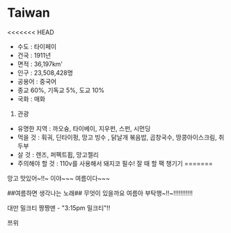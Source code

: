 # Taiwan
<<<<<<< HEAD
- 수도 : 타이페이
-  건국 : 1911년
- 면적 : 36,197km'
- 인구 : 23,508,428명
- 공용어 : 중국어
- 종교 60%, 기독교 5%, 도교 10%
- 국화 : 매화

1. 관광
- 유명한 지역 : 까오슝, 타이베이, 지우펀, 스펀, 시먼딩
- 먹을 것 : 훠궈, 딘타이펑, 망고 빙수 , 닭날개 볶음밥, 곱창국수, 땅콩아이스크림, 취두부
- 살 것 : 렌즈, 퍼펙트휩, 망고젤리
- 주의해야 할 것 : 110v를 사용해서 돼지코 필수! 잘 때 할 팩 챙기기
=======

망고 맛있어~!!~
이야~~~ 여름이다~~~

##여름하면 생각나는 노래##
무엇이 있을까요
여름아 부탁행~!!~!!!!!!!!!!!


대만 밀크티 짱짱맨 - "3:15pm 밀크티"!!

쯔위

